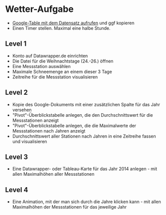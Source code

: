 # Wetter-Aufgabe #

- [Google-Table mit dem Datensatz aufrufen](https://docs.google.com/spreadsheets/d/18IpSWrC7uHPMvjMhbif2GT5PiUi9o7qvGA14t-jb6QQ/edit?usp=sharing) und ggf kopieren
- Einen Timer stellen. Maximal eine halbe Stunde.

## Level 1 ##
- Konto auf Datawrapper.de einrichten
- Die Datei für die Weihnachtstage (24.-26.) öffnen
- Eine Messstation auswählen
- Maximale Schneemenge an einem dieser 3 Tage
- Zeitreihe für die Messstation visualisieren

## Level 2 ##
- Kopie des Google-Dokuments mit einer zusätzlichen Spalte für das Jahr versehen
- "Pivot"-Überblickstabelle anlegen, die den Durchschnittswert für die Messstationen anzeigt
- "Pivot"-Überblickstabelle anlegen, die die Maximalwerte der Messstationen nach Jahren anzeigt
- Durchschnittswert aller Stationen nach Jahren in eine Zeitreihe fassen und visualisieren

## Level 3 ##

- Eine Datawrapper- oder Tableau-Karte für das Jahr 2014 anlegen - mit allen Maximalhöhen aller Messstationen

## Level 4 ##

- Eine Animation, mit der man sich durch die Jahre klicken kann - mit allen Maximalhöhen der Messstationen für das jeweilige Jahr
